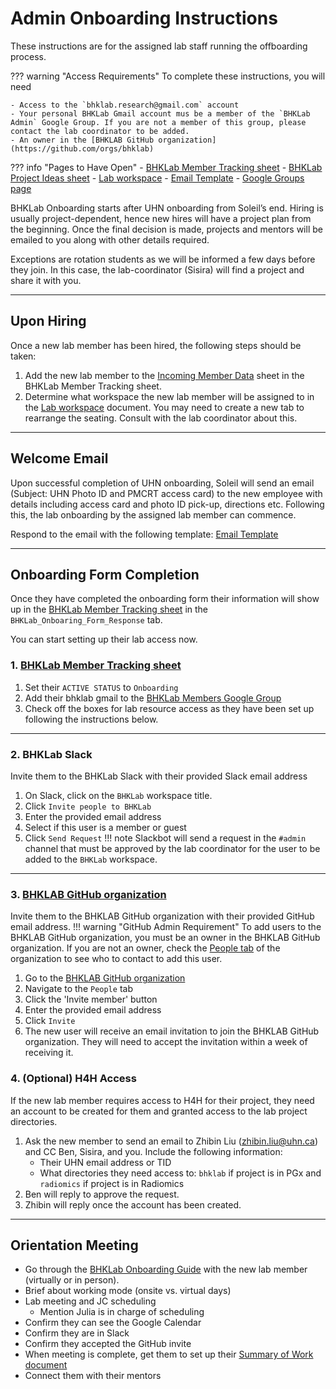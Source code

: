 # Admin Onboarding Instructions

These instructions are for the assigned lab staff running the offboarding process.

??? warning "Access Requirements"
    To complete these instructions, you will need 

    - Access to the `bhklab.research@gmail.com` account 
    - Your personal BHKLab Gmail account mus be a member of the `BHKLab Admin` Google Group. If you are not a member of this group, please contact the lab coordinator to be added.
    - An owner in the [BHKLAB GitHub organization](https://github.com/orgs/bhklab)

??? info "Pages to Have Open"
    - [BHKLab Member Tracking sheet](https://docs.google.com/spreadsheets/d/1chXQ5U3NL4EZ1ALw7JxmRCmrT0W4SVTt_gT8LUfBHmQ/edit?gid=168762825#gid=168762825)
    - [BHKLab Project Ideas sheet](https://docs.google.com/spreadsheets/d/1lCYb-FtZTe0ihC5boZ_I-WMFLRATtg9W3g0DGAOuHvI/edit?gid=0#gid=0)
    - [Lab workspace](https://docs.google.com/spreadsheets/d/1LOKDkhRi4wDBf5Cg5Cjzzdeh0frhG4YZ5h11d835Qa0/edit?gid=0#gid=0)
    - [Email Template](bhklab_onboarding_email_template.emltpl)
    - [Google Groups page](https://groups.google.com/my-groups)


BHKLab Onboarding starts after UHN onboarding from Soleil’s end. Hiring is usually project-dependent, hence new hires will have a project plan from the beginning. Once the final decision is made, projects and mentors will be emailed to you along with other details required. 

Exceptions are rotation students as we will be informed a few days before they join. In this case, the lab-coordinator (Sisira) will find a project and share it with you.

---

## Upon Hiring
Once a new lab member has been hired, the following steps should be taken:

1. Add the new lab member to the [Incoming Member Data](https://docs.google.com/spreadsheets/d/1chXQ5U3NL4EZ1ALw7JxmRCmrT0W4SVTt_gT8LUfBHmQ/edit?gid=168762825#gid=168762825) sheet in the BHKLab Member Tracking sheet.
1. Determine what workspace the new lab member will be assigned to in the [Lab workspace](https://docs.google.com/spreadsheets/d/1LOKDkhRi4wDBf5Cg5Cjzzdeh0frhG4YZ5h11d835Qa0/edit?gid=0#gid=0) document. You may need to create a new tab to rearrange the seating. Consult with the lab coordinator about this.

---

## Welcome Email
Upon successful completion of UHN onboarding, Soleil will send an email (Subject: UHN Photo ID and PMCRT access card) to the new employee with details including access card and photo ID pick-up, directions etc. Following this, the lab onboarding by the assigned lab member can commence.

Respond to the email with the following template: [Email Template](bhklab_onboarding_email_template.emltpl)

---

## Onboarding Form Completion
Once they have completed the onboarding form their information will show up in the [BHKLab Member Tracking sheet](https://docs.google.com/spreadsheets/d/1chXQ5U3NL4EZ1ALw7JxmRCmrT0W4SVTt_gT8LUfBHmQ/edit?gid=789264692#gid=789264692) in the `BHKLab_Onboaring_Form_Response` tab.

You can start setting up their lab access now.

### 1. [BHKLab Member Tracking sheet](https://docs.google.com/spreadsheets/d/1chXQ5U3NL4EZ1ALw7JxmRCmrT0W4SVTt_gT8LUfBHmQ/edit?gid=168762825#gid=168762825)

1. Set their `ACTIVE STATUS` to `Onboarding`
1. Add their bhklab gmail to the [BHKLab Members Google Group](https://groups.google.com/g/bhklab-members)
1. Check off the boxes for lab resource access as they have been set up following the instructions below.

---

### 2. BHKLab Slack
Invite them to the BHKLab Slack with their provided Slack email address
1. On Slack, click on the `BHKLab` workspace title.
1. Click `Invite people to BHKLab`
1. Enter the provided email address
1. Select if this user is a member or guest
1. Click `Send Request`
!!! note
    Slackbot will send a request in the `#admin` channel that must be approved by the lab coordinator for the user to be added to the `BHKLab` workspace.

--- 

### 3. [BHKLAB GitHub organization](https://github.com/orgs/bhklab)
Invite them to the BHKLAB GitHub organization with their provided GitHub email address.
!!! warning "GitHub Admin Requirement"
    To add users to the BHKLAB GitHub organization, you must be an owner in the BHKLAB GitHub organization. If you are not an owner, check the [People tab](https://github.com/orgs/bhklab/people?query=role%3Aowner) of the organization to see who to contact to add this user.
1. Go to the [BHKLAB GitHub organization](https://github.com/orgs/bhklab)
1. Navigate to the `People` tab
1. Click the 'Invite member' button
1. Enter the provided email address
1. Click `Invite`
1. The new user will receive an email invitation to join the BHKLAB GitHub organization. They will need to accept the invitation within a week of receiving it.

### 4. (Optional) H4H Access
If the new lab member requires access to H4H for their project, they need an account to be created for them and granted access to the lab project directories.

1. Ask the new member to send an email to Zhibin Liu (zhibin.liu@uhn.ca) and CC Ben, Sisira, and you. Include the following information:
    - Their UHN email address or TID
    - What directories they need access to: `bhklab` if project is in PGx and `radiomics` if project is in Radiomics
1. Ben will reply to approve the request.
1. Zhibin will reply once the account has been created.

---

## Orientation Meeting

* Go through the [BHKLab Onboarding Guide](bhklab_onboarding.md) with the new lab member (virtually or in person).
* Brief about working mode (onsite vs. virtual days)
* Lab meeting and JC scheduling
    - Mention Julia is in charge of scheduling
* Confirm they can see the Google Calendar
* Confirm they are in Slack
* Confirm they accepted the GitHub invite
* When meeting is complete, get them to set up their [Summary of Work document](../../General/Summary_Of_Work/index.md)
* Connect them with their mentors